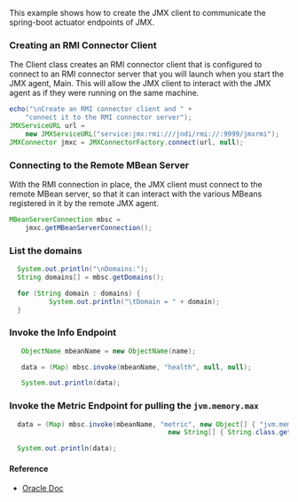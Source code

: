 This example shows how to create the JMX client to communicate the spring-boot actuator endpoints of JMX. 


### Creating an RMI Connector Client
The Client class creates an RMI connector client that is configured to connect to an RMI connector server that you will launch when you start the JMX agent, Main. This will allow the JMX client to interact with the JMX agent as if they were running on the same machine.

```java
echo("\nCreate an RMI connector client and " +
    "connect it to the RMI connector server");
JMXServiceURL url = 
    new JMXServiceURL("service:jmx:rmi:///jndi/rmi://:9999/jmxrmi");
JMXConnector jmxc = JMXConnectorFactory.connect(url, null);
```

### Connecting to the Remote MBean Server
With the RMI connection in place, the JMX client must connect to the remote MBean server, so that it can interact with the various MBeans registered in it by the remote JMX agent.

```java
MBeanServerConnection mbsc = 
    jmxc.getMBeanServerConnection();
```

### List the domains

```java
  System.out.println("\nDomains:");
  String domains[] = mbsc.getDomains();

  for (String domain : domains) {
          System.out.println("\tDomain = " + domain);
  }
```

### Invoke the Info Endpoint

```java
   ObjectName mbeanName = new ObjectName(name);

   data = (Map) mbsc.invoke(mbeanName, "health", null, null);

   System.out.println(data);
```

### Invoke the Metric Endpoint for pulling the ```jvm.memory.max```

```java
  data = (Map) mbsc.invoke(mbeanName, "metric", new Object[] { "jvm.memory.max" },
                                        new String[] { String.class.getName() });

  System.out.println(data);
```

#### Reference
* [Oracle Doc](https://docs.oracle.com/javase/tutorial/jmx/remote/custom.html)


